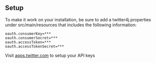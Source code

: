 ## Setup
To make it work on your installation, be sure to add a twitter4j.properties under src/main/resources that includes the following information:
```
oauth.consumerKey=***
oauth.consumerSecret=***
oauth.accessToken=***
oauth.accessTokenSecret=***
```

Visit [apps.twitter.com](apps.twitter.com) to setup your API keys
